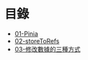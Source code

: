 # 目錄

- [01-Pinia](./course/01-base.md)
- [02-storeToRefs](./course/02-storeToRefs.md)
- [03-修改數據的三種方式](./course/03-modifyData.md)
